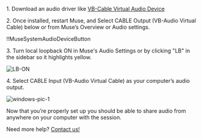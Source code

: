 1\. Download an audio driver like [VB-Cable Virtual Audio Device](https://download.vb-audio.com/Download_CABLE/VBCABLE_Driver_Pack43.zip)

2\. Once installed, restart Muse, and Select CABLE Output (VB-Audio Virtual Cable) below or from Muse’s Overview or Audio settings.

!!MuseSystemAudioDeviceButton

3\. Turn local loopback ON in Muse's Audio Settings or by clicking "LB" in the sidebar so it highlights yellow.

![LB-ON](https://user-images.githubusercontent.com/7818811/152459737-2bcbbc8a-e63f-48eb-a4fe-9bac75bb3231.gif)

4\. Select CABLE Input (VB-Audio Virtual Cable) as your computer’s audio output.

![windows-pic-1](https://user-images.githubusercontent.com/7818811/139192225-6833c5ef-5c9c-45b4-a2f3-1455f6ee80f7.png)

Now that you’re properly set up you should be able to share audio from anywhere on your computer with the session.

Need more help? [Contact us!](https://www.musesessions.co/contact)